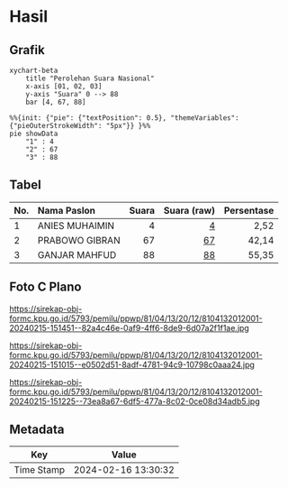 # Hasil

## Grafik

```mermaid
xychart-beta
    title "Perolehan Suara Nasional"
    x-axis [01, 02, 03]
    y-axis "Suara" 0 --> 88
    bar [4, 67, 88]
```

```mermaid
%%{init: {"pie": {"textPosition": 0.5}, "themeVariables": {"pieOuterStrokeWidth": "5px"}} }%%
pie showData
    "1" : 4
    "2" : 67
    "3" : 88
```

## Tabel

| No. | Nama Paslon    | Suara | Suara (raw) | Persentase |
|:--- |:-------------- | -----:| -----------:| ----------:|
| 1   | ANIES MUHAIMIN | 4     | [4][p-1]    | 2,52       |
| 2   | PRABOWO GIBRAN | 67    | [67][p-2]   | 42,14      |
| 3   | GANJAR MAHFUD  | 88    | [88][p-3]   | 55,35      |


[p-1]: https://github.com/gigit-pemilu/pemilu-2024/blob/main/pilpres/hitung-suara/sub/81-maluku/sub/04-buru/sub/13-fena-leisela/sub/2012-raheriat/sub/001-tps/sub/paslon-1.txt
[p-2]: https://github.com/gigit-pemilu/pemilu-2024/blob/main/pilpres/hitung-suara/sub/81-maluku/sub/04-buru/sub/13-fena-leisela/sub/2012-raheriat/sub/001-tps/sub/paslon-2.txt
[p-3]: https://github.com/gigit-pemilu/pemilu-2024/blob/main/pilpres/hitung-suara/sub/81-maluku/sub/04-buru/sub/13-fena-leisela/sub/2012-raheriat/sub/001-tps/sub/paslon-3.txt

## Foto C Plano

https://sirekap-obj-formc.kpu.go.id/5793/pemilu/ppwp/81/04/13/20/12/8104132012001-20240215-151451--82a4c46e-0af9-4ff6-8de9-6d07a2f1f1ae.jpg

https://sirekap-obj-formc.kpu.go.id/5793/pemilu/ppwp/81/04/13/20/12/8104132012001-20240215-151015--e0502d51-8adf-4781-94c9-10798c0aaa24.jpg

https://sirekap-obj-formc.kpu.go.id/5793/pemilu/ppwp/81/04/13/20/12/8104132012001-20240215-151225--73ea8a67-6df5-477a-8c02-0ce08d34adb5.jpg


## Metadata

| Key        | Value               |
| ---------- | ------------------- |
| Time Stamp | 2024-02-16 13:30:32 |



